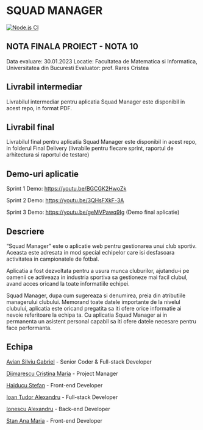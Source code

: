 # SQUAD MANAGER

[![Node.js CI](https://github.com/inginerie-software-22-23/proiect-inginerie-software-csa-fc-341/actions/workflows/node.js.yml/badge.svg?branch=main)](https://github.com/inginerie-software-22-23/proiect-inginerie-software-csa-fc-341/actions/workflows/node.js.yml)

## NOTA FINALA PROIECT - NOTA 10

Data evaluare: 30.01.2023
Locatie: Facultatea de Matematica si Informatica, Universitatea din Bucuresti
Evaluator: prof. Rares Cristea

## Livrabil intermediar

Livrabilul intermediar pentru aplicatia Squad Manager este disponibil in acest repo, in format PDF.

## Livrabil final

Livrabilul final pentru aplicatia Squad Manager este disponibil in acest repo, in folderul Final Delivery (livrabile pentru fiecare sprint, raportul de arhitectura si raportul de testare) 

## Demo-uri aplicatie

Sprint 1 Demo: https://youtu.be/BGCGK2HwoZk

Sprint 2 Demo: https://youtu.be/3QHsFXkF-3A

Sprint 3 Demo: https://youtu.be/geMVPawq9Ig (Demo final aplicatie)


## Descriere

“Squad Manager” este o aplicatie web pentru gestionarea unui club sportiv. Aceasta este adresata in mod special echipelor care isi desfasoara activitatea in campionatele de fotbal.

Aplicatia a fost dezvoltata pentru a usura munca cluburilor, ajutandu-i pe oamenii ce activeaza in industria sportiva sa gestioneze mai facil clubul, avand acces oricand la toate informatiile echipei.

Squad Manager, dupa cum sugereaza si denumirea, preia din atributiile managerului clubului. Memorand toate datele importante de la nivelul clubului, aplicatia este oricand pregatita sa iti ofere orice informatie ai nevoie referitoare la echipa ta. Cu aplicatia Squad Manager ai in permanenta un asistent personal capabil sa iti ofere datele necesare pentru face performanta. 

## Echipa

[Avian Silviu Gabriel](https://github.com/Silviu1409) - Senior Coder & Full-stack Developer

[Dijmarescu Cristina Maria](https://github.com/crisdijma) - Project Manager

[Haiducu Stefan](https://github.com/TakenUser123) - Front-end Developer

[Ioan Tudor Alexandru](https://github.com/tudorioan20) - Full-stack Developer

[Ionescu Alexandru](https://github.com/aionescu01) - Back-end Developer

[Stan Ana Maria](https://github.com/yanastany) - Front-end Developer

